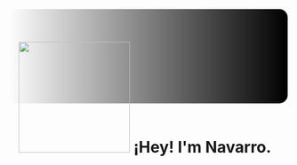 <div id="header" align="left"
    style="background: linear-gradient(to right, white, black); height: 130px; padding: 20px; border-radius: 15px;">
    <h1 style="text-align: left;">
        <img src="https://media.giphy.com/media/xT9IgB5Q6QYqarxeIU/giphy.gif" width="200" />
        ¡Hey! I'm Navarro.
    </h1>
</div>







<!--
**Navarrojuan212/Navarrojuan212** is a ✨ _special_ ✨ repository because its `README.md` (this file) appears on your GitHub profile.

Here are some ideas to get you started:

- 🔭 I’m currently working on ...
- 🌱 I’m currently learning ...
- 👯 I’m looking to collaborate on ...
- 🤔 I’m looking for help with ...
- 💬 Ask me about ...
- 📫 How to reach me: ...
- 😄 Pronouns: ...
- ⚡ Fun fact: ...
-->
